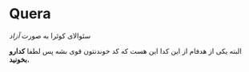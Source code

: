 # Quera
سئوالای کوئرا به صورت *آزاد*





البته یکی از هدفام از این کدا این هست که کد خوندنتون قوی بشه پس لطفا **کدارو بخونید.**

